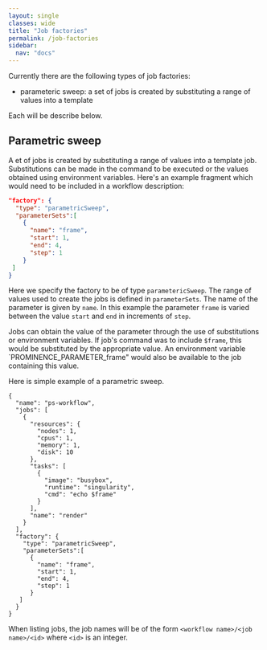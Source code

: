 ```yaml
---
layout: single
classes: wide
title: "Job factories"
permalink: /job-factories
sidebar:
  nav: "docs"
---
```


Currently there are the following types of job factories:
* parameteric sweep: a set of jobs is created by substituting a range of values into a template

Each will be describe below.

## Parametric sweep
A et of jobs is created by substituting a range of values into a template job. Substitutions can be made in the command to be executed or the values obtained using environment variables. Here's an example fragment which would need to be included in a workflow description:
```json
"factory": {
  "type": "parametricSweep",
  "parameterSets":[
    {
      "name": "frame",
      "start": 1,
      "end": 4,
      "step": 1
    }
 ]
}
```
Here we specify the factory to be of type `parametericSweep`. The range of values used to create the jobs is defined in `parameterSets`.
The name of the parameter is given by `name`. In this example the parameter `frame` is varied between the value `start` and `end` in increments of `step`.

Jobs can obtain the value of the parameter through the use of substitutions or environment variables.
If job's command was to include `$frame`, this would be substituted by the appropriate value. An environment variable `PROMINENCE_PARAMETER_frame"
would also be available to the job containing this value.

Here is simple example of a parametric sweep.
```
{
  "name": "ps-workflow",
  "jobs": [
    {
      "resources": {
        "nodes": 1,
        "cpus": 1,
        "memory": 1,
        "disk": 10
      },
      "tasks": [
        {
          "image": "busybox",
          "runtime": "singularity",
          "cmd": "echo $frame"
        }
      ],
      "name": "render"
    }
  ],
  "factory": {
    "type": "parametricSweep",
    "parameterSets":[
      {
        "name": "frame",
        "start": 1,
        "end": 4,
        "step": 1
      }
   ]
  }
}
```

When listing jobs, the job names will be of the form `<workflow name>/<job name>/<id>` where `<id>` is an integer.

